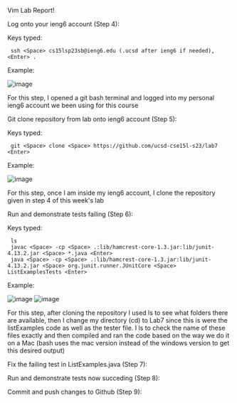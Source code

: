 Vim Lab Report!

Log onto your ieng6 account (Step 4):

Keys typed: 
 
```
 ssh <Space> cs15lsp23sb@ieng6.edu (.ucsd after ieng6 if needed), <Enter> .
```
          
Example:

![image](https://github.com/Ruuudy1/cse15l-lab-reports/assets/130013367/dae36cc4-6729-439a-936e-bc8a7ed27e10)

For this step, I opened a git bash terminal and logged into my personal ieng6 account we been using for this course


Git clone repository from lab onto ieng6 account (Step 5):

Keys typed: 

```
 git <Space> clone <Space> https://github.com/ucsd-cse15l-s23/lab7 <Enter>
```

Example:

![image](https://github.com/Ruuudy1/cse15l-lab-reports/assets/130013367/390b33b8-fc95-49af-82ea-844439a8ce92)

For this step, once I am inside my ieng6 account, I clone the repository given in step 4 of this week's lab


Run and demonstrate tests failing (Step 6):

Keys typed: 

```
 ls 
 javac <Space> -cp <Space> .:lib/hamcrest-core-1.3.jar:lib/junit-4.13.2.jar <Space> *.java <Enter>
 java <Space> -cp <Space> .:lib/hamcrest-core-1.3.jar:lib/junit-4.13.2.jar <Space> org.junit.runner.JUnitCore <Space> ListExamplesTests <Enter>
```

Example:

![image](https://github.com/Ruuudy1/cse15l-lab-reports/assets/130013367/3d6c9692-0105-4ce0-9fc0-4b7cdd509def)
![image](https://github.com/Ruuudy1/cse15l-lab-reports/assets/130013367/cefcf4ec-6872-41fe-ae37-1887d8092cf2)

For this step, after cloning the repository I used ls to see what folders there are available, then I change my directory (cd) to Lab7 since this is were the listExamples code as well as the tester file. I ls to check the name of these files exactly and then compiled and ran the code based on the way we do it on a Mac (bash uses the mac version instead of the windows version to get this desired output)

Fix the failing test in ListExamples.java (Step 7):

Run and demonstrate tests now succeding (Step 8):

Commit and push changes to Github (Step 9):
